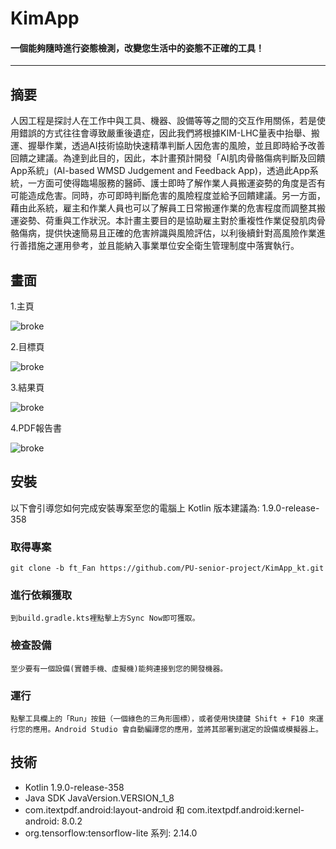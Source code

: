 # **KimApp**
#### **一個能夠隨時進行姿態檢測，改變您生活中的姿態不正確的工具！**
***
## 摘要

人因工程是探討人在工作中與工具、機器、設備等等之間的交互作用關係，若是使用錯誤的方式往往會導致嚴重後遺症，因此我們將根據KIM-LHC量表中抬舉、搬運、握舉作業，透過AI技術協助快速精準判斷人因危害的風險，並且即時給予改善回饋之建議。為達到此目的，因此，本計畫預計開發「AI肌肉骨骼傷病判斷及回饋App系統」(AI-based WMSD Judgement and Feedback App)，透過此App系統，一方面可使得臨場服務的醫師、護士即時了解作業人員搬運姿勢的角度是否有可能造成危害。同時，亦可即時判斷危害的風險程度並給予回饋建議。另一方面，藉由此系統，雇主和作業人員也可以了解員工日常搬運作業的危害程度而調整其搬運姿勢、荷重與工作狀況。本計畫主要目的是協助雇主對於重複性作業促發肌肉骨骼傷病，提供快速簡易且正確的危害辨識與風險評估，以利後續針對高風險作業進行善措施之運用參考，並且能納入事業單位安全衛生管理制度中落實執行。

## 畫面

1.主頁

![broke](https://i.imgur.com/UTypRrl.jpg)

2.目標頁

![broke](https://i.imgur.com/HoK8U1b.jpg)

3.結果頁

![broke](https://i.imgur.com/SDRXMHa.jpg)

4.PDF報告書

![broke](https://i.imgur.com/w2mKNvH.jpg)

## 安裝

以下會引導您如何完成安裝專案至您的電腦上 Kotlin 版本建議為: 1.9.0-release-358

### 取得專案

```
git clone -b ft_Fan https://github.com/PU-senior-project/KimApp_kt.git
```

### 進行依賴獲取

`到build.gradle.kts裡點擊上方Sync Now即可獲取。`

### 檢查設備

`至少要有一個設備(實體手機、虛擬機)能夠連接到您的開發機器。`

### 運行

`點擊工具欄上的「Run」按鈕（一個綠色的三角形圖標），或者使用快捷鍵 Shift + F10 來運行您的應用。Android Studio 會自動編譯您的應用，並將其部署到選定的設備或模擬器上。`

## 技術
- Kotlin 1.9.0-release-358
- Java SDK JavaVersion.VERSION_1_8
- com.itextpdf.android:layout-android 和 com.itextpdf.android:kernel-android: 8.0.2
- org.tensorflow:tensorflow-lite 系列: 2.14.0
